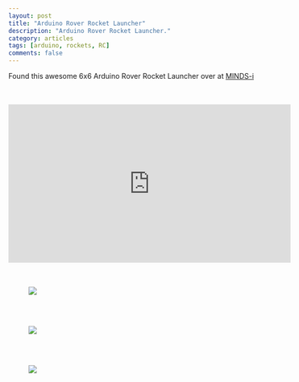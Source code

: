 ```yaml
---
layout: post
title: "Arduino Rover Rocket Launcher"
description: "Arduino Rover Rocket Launcher."
category: articles
tags: [arduino, rockets, RC]
comments: false  
---
```


Found this awesome 6x6 Arduino Rover Rocket Launcher over at <a href="http://www.mymindsi.com/">MINDS-i</a>
<br>
<br>
<br>



<iframe width="560" height="315" src="http://www.youtube.com/embed/tRBrVvrtkbU" frameborder="0"></iframe>

<br>
<br>
<br>




<figure>
	<a href="http://farm8.staticflickr.com/7239/6987144574_1a4675db22_k.jpg"><img src="http://farm8.staticflickr.com/7239/6987144574_1a4675db22_k.jpg"></a><br>


</figure>

<br>
<br>
<figure>
	<a href="http://farm8.staticflickr.com/7070/7133229331_ee4782c7d6_k.jpg"><img src="http://farm8.staticflickr.com/7070/7133229331_ee4782c7d6_k.jpg"></a>

</figure>

<br>
<br>

<figure>
    <a href="http://farm8.staticflickr.com/7244/6987143914_4c3ae28507_k.jpg"><img src="http://farm8.staticflickr.com/7244/6987143914_4c3ae28507_k.jpg"></a>
</figure>